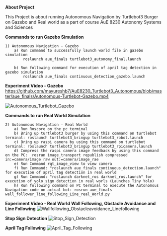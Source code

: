 **About Project**

This Project is about running Autonomous Navigation by Turtlebot3 Burger on Gazebo and Real world as a part of course AuE 8230 Autonomy Systems and Sciences

**Commands to run Gazebo Simulation**

	1) Autonomous Navigation - Gazebo
		a) Run command to successfully launch world file in gazebo simulation
			roslaunch aue_finals turtlebot3_autonomy_final.launch

		b) Run following command for execution of april tag detection in gazebo simulation
			roslaunch aue_finals continuous_detection_gazebo.launch

**Experiment Video - Gazebo**
https://github.com/mayureshb7/AuE8230_Turtlebot3_Autonomous/blob/master/aue_finals/Autonomous-Turtlebot-Gazebo.mp4

![Autonomous_Turtlebot_Gazebo](https://user-images.githubusercontent.com/99101076/166168122-377c6f50-f067-4db2-ac80-77a31ed547d7.gif)

**Commands to run Real World Simulation**

	2) Autonomous Navigation - Real World
		a) Run Roscore on the pc terminal
		b) Bring up turtlebot3 burger by using this command on turtlebot terminal: roslaunch turtlebot3_bringup turtlebot3_robot.launch
		c) Bring up raspi camera by using this command on turtlebot terminal: roslaunch turtlebot3_bringup turtlebot3_rpicamera.launch
		d) Compress the raspi camera image feedback by using this command on the PC:  rosrun image_transport republish compressed in:=camera/image raw out:=camera/image_rae
		e) Run Command rqt_image_view to view camera
		f) Run Command: "roslaunch aue_finals continuous_detection.launch" for execution of april tag detection in real world
		g) Run Command: "roslaunch darknet_ros darknet_ros.launch" for execution of yolo sign detection in real worls (Launches Tiny Yolo)
		h) Run following command on PC terminal to execute the Autonomous Navigation code on actual bot: rosrun aue_finals wall_follower_line_following_Line_real_World.py

**Experiment Video - Real World**
**Wall Following, Obstacle Avoidance and Line Following**
![Wallfollowing_Obstacleavoidance_Linefollowing](https://user-images.githubusercontent.com/99101076/166171033-ea3a4f62-f86a-43a5-a636-fe2fa50b887b.gif)

**Stop Sign Detection**
![Stop_Sign_Detection](https://user-images.githubusercontent.com/99101076/166171044-4a446710-c5ad-4bf6-8f32-76bea5922487.gif)

**April Tag Following**
![April_Tag_Following](https://user-images.githubusercontent.com/99101076/166171053-29f98ed0-dfb6-4ab9-a1c6-3fe482091eb7.gif)

